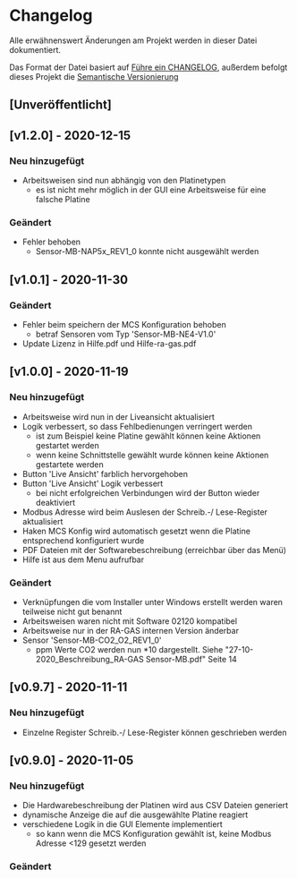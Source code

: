# Changelog

Alle erwähnenswert Änderungen am Projekt werden in dieser Datei dokumentiert.

Das Format der Datei basiert auf [Führe ein CHANGELOG](https://keepachangelog.com/de/1.0.0/),
außerdem befolgt dieses Projekt die [Semantische Versionierung](https://semver.org/lang/de/spec/v2.0.0.html)

## [Unveröffentlicht]

## [v1.2.0] - 2020-12-15

### Neu hinzugefügt

- Arbeitsweisen sind nun abhängig von den Platinetypen
  - es ist nicht mehr möglich in der GUI eine Arbeitsweise für eine falsche Platine

### Geändert

- Fehler behoben
  - Sensor-MB-NAP5x_REV1_0 konnte nicht ausgewählt werden

## [v1.0.1] - 2020-11-30

### Geändert

- Fehler beim speichern der MCS Konfiguration behoben
  - betraf Sensoren vom Typ 'Sensor-MB-NE4-V1.0'
- Update Lizenz in Hilfe.pdf und Hilfe-ra-gas.pdf


## [v1.0.0] - 2020-11-19

### Neu hinzugefügt

- Arbeitsweise wird nun in der Liveansicht aktualisiert
- Logik verbessert, so dass Fehlbedienungen verringert werden
  - ist zum Beispiel keine Platine gewählt können keine Aktionen gestartet werden
  - wenn keine Schnittstelle gewählt wurde können keine Aktionen gestartete werden
- Button 'Live Ansicht' farblich hervorgehoben
- Button 'Live Ansicht' Logik verbessert
  - bei nicht erfolgreichen Verbindungen wird der Button wieder deaktiviert
- Modbus Adresse wird beim Auslesen der Schreib.-/ Lese-Register aktualisiert
- Haken MCS Konfig wird automatisch gesetzt wenn die Platine entsprechend konfiguriert wurde
- PDF Dateien mit der Softwarebeschreibung (erreichbar über das Menü)
- Hilfe ist aus dem Menu aufrufbar

### Geändert

- Verknüpfungen die vom Installer unter Windows erstellt werden waren teilweise nicht gut benannt
- Arbeitsweisen waren nicht mit Software 02120 kompatibel
- Arbeitsweise nur in der RA-GAS internen Version änderbar
- Sensor 'Sensor-MB-CO2_O2_REV1_0'
  - ppm Werte CO2 werden nun *10 dargestellt. Siehe "27-10-2020_Beschreibung_RA-GAS Sensor-MB.pdf" Seite 14

## [v0.9.7] - 2020-11-11

### Neu hinzugefügt

- Einzelne Register Schreib.-/ Lese-Register können geschrieben werden

## [v0.9.0] - 2020-11-05

### Neu hinzugefügt

- Die Hardwarebeschreibung der Platinen wird aus CSV Dateien generiert
- dynamische Anzeige die auf die ausgewählte Platine reagiert
- verschiedene Logik in die GUI Elemente implementiert
  - so kann wenn die MCS Konfiguration gewählt ist, keine Modbus Adresse <129 gesetzt werden

### Geändert

[v0.1.0]: https://gitlab.com/RA-GAS-GmbH/rgms_konfig/-/tags/v0.1.0

